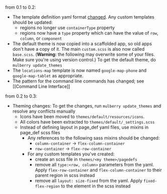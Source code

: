 from 0.1 to 0.2:

* The template definition yaml format [changed](https://github.com/Toura/mulberry/pull/91). Any custom templates should be updated:
    * regions no longer use `containerType` property
    * regions now have a `type` property which can have the value of `row`, `column`, or `component` 
* The default theme is now copied into a scaffolded app, so old apps don't have a copy of it. The main `custom.scss` is also now called `base.scss`. (**Warning:** the following may overwrite some of your files. Make sure you're using version control.) To get the default theme, do `mulberry update_themes`
* The `locations-map` template is now named `google-map-phone` and `google-map-tablet` as appropriate.
* The pattern for the command line commands has changed; see [[Command Line Interface]]

from 0.2 to 0.3:
* Theming changes: To get the changes, run `mulberry update_themes` and resolve any conflicts manually 
  * Icons have been moved to `themes/default/resources/icons`. 
  * All colors have been extracted to `themes/default/_settings.scss`
  * Instead of defining layout in page_def yaml files, use mixins in page_def scss files
    * Any references to the following sass mixins should be changed:
      * `column-container` -> `flex-column-container`
      * `row-container` -> `flex-row-container`
    * For any custom templates you've created:
      * create an scss file in `themes/<my theme>/pagedefs`
      * remove all `type:<row, column>` parameters from the yaml. Apply `flex-row-container` and `flex-column-container` to their parent region in scss instead
      * remove all `layout: size-fixed` from the yaml. Apply `fixed-flex-region` to the element in the scss instead


